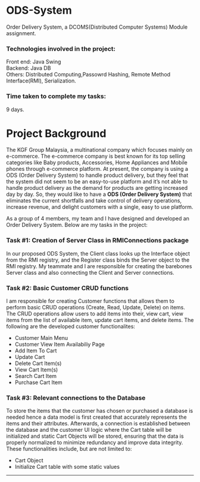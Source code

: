 # ODS-System
Order Delivery System, a DCOMS(Distributed Computer Systems) Module assignment.

### Technologies involved in the project:
Front end: Java Swing <br>
Backend: Java DB <br>
Others: Distributed Computing,Passowrd Hashing, Remote Method Interface(RMI), Serialization. 

### Time taken to complete my tasks:
9 days.

# Project Background
  The KGF Group Malaysia, a multinational company which focuses mainly on e-commerce. The e-commerce company is best known for its top selling categories like Baby products, Accessories, Home Appliances and Mobile phones through e-commerce platform. At present, the company is using a ODS (Order Delivery System) to handle product delivery, but they feel that the system did not seem to be an easy-to-use platform and it’s not able to handle product delivery as the demand for products are getting increased day by day. So, they would like to have a **ODS (Order Delivery System)** that eliminates the current shortfalls and take control of delivery operations, increase revenue, and delight customers with a single, easy to use platform. 

As a group of 4 members, my team and I have designed and developed an Order Delivery System. Below are my tasks in the project: 
### Task #1: Creation of Server Class in RMIConnections package
In our proposed ODS System, the Client class looks up the Interface object from the RMI registry, and the Register class binds the Server object to the RMI registry. My teammate and I are responsible for creating the barebones Server class and also connecting the Client and Server connections.

### Task #2: Basic Customer CRUD functions 
I am responsible for creating Customer functions that allows them to perform basic CRUD operations (Create, Read, Update, Delete) on items. The CRUD operations allow users to add items into their, view cart, view items from the list of available item, update cart items, and delete items. The following are the developed customer functionalites:
- Customer Main Menu 
- Customer View Item Availabiliy Page
- Add Item To Cart 
- Update Cart
- Delete Cart Item(s)
- View Cart Item(s)
- Search Cart Item
- Purchase Cart Item
 
### Task #3: Relevant connections to the Database
To store the items that the customer has chosen or purchased a database is needed hence a data model is first created that accurately represents the items and their attributes. Afterwards, a connection is established between the database and the customer UI logic where the Cart table will be initialized and static Cart Objects will be stored, ensuring that the data is properly normalized to minimize redundancy and improve data integrity. 
These functionalities include, but are not limited to:
- Cart Object
- Initialize Cart table with some static values

----------------------------------------------
